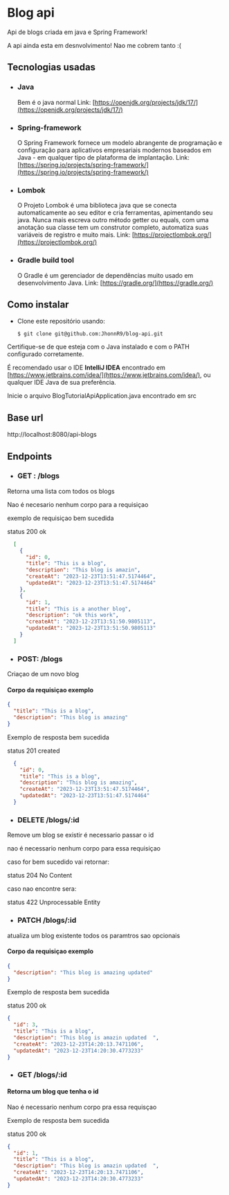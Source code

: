 

# Blog api
Api de blogs criada em java e Spring Framework!

A api ainda  esta em desnvolvimento! Nao me cobrem tanto :(

## Tecnologias usadas
- ### Java
  Bem é o java normal
  Link: [https://openjdk.org/projects/jdk/17/](https://openjdk.org/projects/jdk/17/)
- ### Spring-framework
  O Spring Framework fornece um modelo abrangente de programação e configuração para aplicativos empresariais modernos baseados em Java - em qualquer tipo de plataforma de implantação.
  Link: [https://spring.io/projects/spring-framework/](https://spring.io/projects/spring-framework/)
- ### Lombok
  O Projeto Lombok é uma biblioteca java que se conecta automaticamente ao seu editor e cria ferramentas, apimentando seu java. Nunca mais escreva outro método getter ou equals, com uma anotação sua classe tem um construtor completo, automatiza suas variáveis ​​de registro e muito mais.
  Link: [https://projectlombok.org/](https://projectlombok.org/)
- ### Gradle build tool
  O Gradle é um gerenciador de dependências muito usado em desenvolvimento Java.
  Link: [https://gradle.org/](https://gradle.org/)

## Como instalar

*   Clone este repositório usando:

    ```git bash
    $ git clone git@github.com:JhonnR9/blog-api.git
    ```


Certifique-se de que esteja com o Java instalado e com o PATH configurado corretamente.

É recomendado usar o IDE **IntelliJ IDEA** encontrado em [https://www.jetbrains.com/idea/](https://www.jetbrains.com/idea/), ou qualquer IDE Java de sua preferência.

Inicie o arquivo BlogTutorialApiApplication.java encontrado em src



## Base url
http://localhost:8080/api-blogs
## Endpoints

- ###  GET : /blogs



Retorna uma lista com todos os blogs

Nao é necesario nenhum corpo para a requisiçao

exemplo de requisiçao bem sucedida

status 200 ok

````json
  [
    {
      "id": 0,
      "title": "This is a blog",
      "description": "This blog is amazin",
      "createAt": "2023-12-23T13:51:47.5174464",
      "updatedAt": "2023-12-23T13:51:47.5174464"
    },
    {
      "id": 1,
      "title": "This is a another blog",
      "description": "ok this work",
      "createAt": "2023-12-23T13:51:50.9805113",
      "updatedAt": "2023-12-23T13:51:50.9805113"
    }
  ]
````
- ### POST: /blogs

Criaçao de um novo blog

#### Corpo da requisiçao exemplo
````json
{
  "title": "This is a blog",
  "description": "This blog is amazing"
}
````

Exemplo de resposta bem sucedida

status 201 created
````json
  {
	"id": 0,
	"title": "This is a blog",
	"description": "This blog is amazing",
	"createAt": "2023-12-23T13:51:47.5174464",
	"updatedAt": "2023-12-23T13:51:47.5174464"
  }
````
- ### DELETE /blogs/:id

Remove um blog se existir é necessario passar o id

nao é necessario nenhum corpo para essa requisiçao

caso for bem sucedido vai retornar:

status 204 No Content

caso nao encontre sera:

status 422 Unprocessable Entity

- ### PATCH /blogs/:id
atualiza  um blog existente todos os paramtros sao opcionais

#### Corpo da requisiçao exemplo
````json
{
  "description": "This blog is amazing updated"
}
````

Exemplo de resposta bem sucedida

status 200 ok
````json
{
  "id": 3,
  "title": "This is a blog",
  "description": "This blog is amazin updated  ",
  "createAt": "2023-12-23T14:20:13.7471106",
  "updatedAt": "2023-12-23T14:20:30.4773233"
}
````

- ### GET /blogs/:id
#### Retorna um blog que tenha o id

Nao é necessario nenhum corpo pra essa requisçao

Exemplo de resposta bem sucedida

status 200 ok
````json
{
  "id": 1,
  "title": "This is a blog",
  "description": "This blog is amazin updated  ",
  "createAt": "2023-12-23T14:20:13.7471106",
  "updatedAt": "2023-12-23T14:20:30.4773233"
}
````